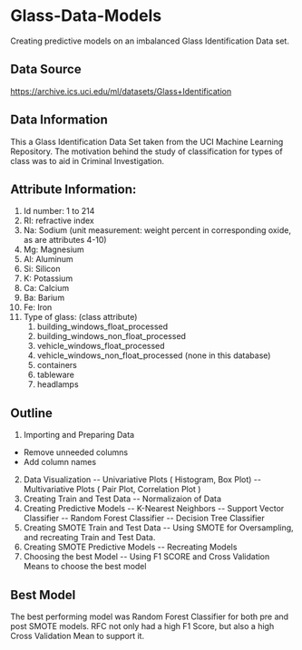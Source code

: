 # Glass-Data-Models
Creating predictive models on an imbalanced Glass Identification Data set. 

## Data Source
https://archive.ics.uci.edu/ml/datasets/Glass+Identification

## Data Information
This a Glass Identification Data Set taken from the UCI Machine Learning Repository. The motivation behind the study of classification for types of class was to aid in Criminal Investigation. 

## Attribute Information:

1. Id number: 1 to 214
2. RI: refractive index
3. Na: Sodium (unit measurement: weight percent in corresponding oxide, as are attributes 4-10)
4. Mg: Magnesium
5. Al: Aluminum
6. Si: Silicon
7. K: Potassium
8. Ca: Calcium
9. Ba: Barium
10. Fe: Iron
11. Type of glass: (class attribute)
    1) building_windows_float_processed
    2) building_windows_non_float_processed
    3) vehicle_windows_float_processed
    4) vehicle_windows_non_float_processed (none in this database)
    5) containers
    6) tableware
    7) headlamps

## Outline

1) Importing and Preparing Data
*  Remove unneeded columns
*  Add column names

2) Data Visualization
-- Univariative Plots ( Histogram, Box Plot)
-- Multivariative Plots ( Pair Plot, Correlation Plot ) 
3) Creating Train and Test Data
-- Normalizaion of Data
4) Creating Predictive Models
-- K-Nearest Neighbors
-- Support Vector Classifier
-- Random Forest Classifier
-- Decision Tree Classifier
5) Creating SMOTE Train and Test Data
-- Using SMOTE for Oversampling, and recreating Train and Test Data.
6) Creating SMOTE Predictive Models
-- Recreating Models
7) Choosing the best Model
-- Using F1 SCORE and Cross Validation Means to choose the best model

## Best Model
The best performing model was Random Forest Classifier for both pre and post SMOTE models. RFC not only had a high F1 Score, but also a high Cross Validation Mean to support it.
